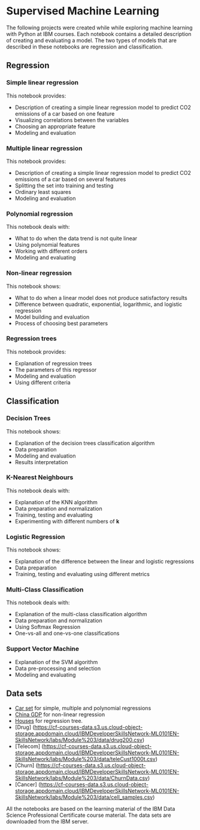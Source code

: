 # Supervised Machine Learning

The following projects were created while while exploring machine learning with Python at IBM courses. Each notebook contains a detailed description of creating and evaluating a model. The two types of models that are described in these notebooks are regression and classification.

## Regression

### Simple linear regression

This notebook provides:

* Description of creating a simple linear regression model to predict CO2 emissions of a car based on one feature
* Visualizing correlations between the variables
* Choosing an appropriate feature
* Modeling and evaluation

### Multiple linear regression

This notebook provides:

* Description of creating a simple linear regression model to predict CO2 emissions of a car based on several features
* Splitting the set into training and testing
* Ordinary least squares
* Modeling and evaluation

### Polynomial regression

This notebook deals with:

* What to do when the data trend is not quite linear
* Using polynomial features
* Working with different orders
* Modeling and evaluating

### Non-linear regression

This notebook shows:

* What to do when a linear model does not produce satisfactory results
* Difference between quadratic, exponential, logarithmic, and logistic regression
* Model building and evaluation
* Process of choosing best parameters

### Regression trees

This notebook provides:

* Explanation of regression trees
* The parameters of this regressor
* Modeling and evaluation
* Using different criteria

## Classification

### Decision Trees

This notebook shows:

* Explanation of the decision trees classification algorithm
* Data preparation
* Modeling and evaluation
* Results interpretation

### K-Nearest Neighbours

This notebook deals with:

* Explanation of the KNN algorithm
* Data preparation and normalization
* Training, testing and evaluating
* Experimenting with different numbers of **k**

### Logistic Regression

This notebook shows:

* Explanation of the difference between the linear and logistic regressions
* Data preparation
* Training, testing and evaluating using different metrics

### Multi-Class Classification

This notebook deals with:

* Explanation of the multi-class classification algorithm
* Data preparation and normalization
* Using Softmax Regression
* One-vs-all and one-vs-one classifications

### Support Vector Machine

* Explanation of the SVM algorithm
* Data pre-processing and selection
* Modeling and evaluating

## Data sets

* [Car set](https://cf-courses-data.s3.us.cloud-object-storage.appdomain.cloud/IBMDeveloperSkillsNetwork-ML0101EN-SkillsNetwork/labs/Module%202/data/FuelConsumptionCo2.csv) for simple, multiple and polynomial regressions
* [China GDP](https://cf-courses-data.s3.us.cloud-object-storage.appdomain.cloud/IBMDeveloperSkillsNetwork-ML0101EN-SkillsNetwork/labs/Module%202/data/china_gdp.csv) for non-linear regression
* [Houses](https://cf-courses-data.s3.us.cloud-object-storage.appdomain.cloud/IBMDeveloperSkillsNetwork-ML0101EN-SkillsNetwork/labs/Module%203/data/real_estate_data.csv) for regression tree.
* [Drug] (https://cf-courses-data.s3.us.cloud-object-storage.appdomain.cloud/IBMDeveloperSkillsNetwork-ML0101EN-SkillsNetwork/labs/Module%203/data/drug200.csv)
* [Telecom] (https://cf-courses-data.s3.us.cloud-object-storage.appdomain.cloud/IBMDeveloperSkillsNetwork-ML0101EN-SkillsNetwork/labs/Module%203/data/teleCust1000t.csv)
* [Churn] (https://cf-courses-data.s3.us.cloud-object-storage.appdomain.cloud/IBMDeveloperSkillsNetwork-ML0101EN-SkillsNetwork/labs/Module%203/data/ChurnData.csv)
* [Cancer] (https://cf-courses-data.s3.us.cloud-object-storage.appdomain.cloud/IBMDeveloperSkillsNetwork-ML0101EN-SkillsNetwork/labs/Module%203/data/cell_samples.csv)

All the notebooks are based on the learning material of the IBM Data Science Professional Certificate course material. The data sets are downloaded from the IBM server.
